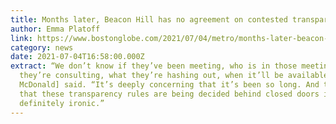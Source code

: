 ```yaml
---
title: Months later, Beacon Hill has no agreement on contested transparency rules
author: Emma Platoff
link: https://www.bostonglobe.com/2021/07/04/metro/months-later-beacon-hill-has-no-agreement-contested-transparency-rules/?event=event12
category: news
date: 2021-07-04T16:58:00.000Z
extract: “We don’t know if they’ve been meeting, who is in those meetings, who
  they’re consulting, what they’re hashing out, when it’ll be available,” [Ella
  McDonald] said. “It’s deeply concerning that it’s been so long. And the fact
  that these transparency rules are being decided behind closed doors is
  definitely ironic.”
---
```

